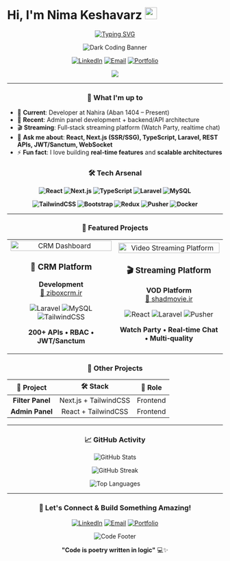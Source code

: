 # Hi, I'm Nima Keshavarz <img src="https://media.giphy.com/media/hvRJCLFzcasrR4ia7z/giphy.gif" width="28">

<div align="center">

[![Typing SVG](https://readme-typing-svg.herokuapp.com?font=Fira+Code&pause=1000&color=58A6FF&center=true&vCenter=true&width=435&lines=Developer;React%2FNext.js+%2B+Laravel;Building+Production%E2%80%91Grade+Apps;Real%E2%80%91time+%26+Secure+Solutions;TypeScript+%26+PHP+Expert)](https://git.io/typing-svg)

</div>

<div align="center">

![Dark Coding Banner](https://images.unsplash.com/photo-1555066931-4365d14bab8c?w=1200&h=300&fit=crop&crop=entropy&auto=format&fm=webp&q=80&cs=tinysrgb&bg=0d1117)

</div>

<div align="center">

[![LinkedIn](https://img.shields.io/badge/LinkedIn-0A66C2?style=for-the-badge&logo=linkedin&logoColor=white&labelColor=0A66C2)](https://www.linkedin.com/in/<ADD-LINKEDIN-HANDLE>)
[![Email](https://img.shields.io/badge/Email-D14836?style=for-the-badge&logo=gmail&logoColor=white&labelColor=D14836)](mailto:nimainjasta@gmail.com)
[![Portfolio](https://img.shields.io/badge/Portfolio-000000?style=for-the-badge&logo=About.me&logoColor=white&labelColor=000000)](<ADD-PORTFOLIO-LINK>)

![](https://komarev.com/ghpvc/?username=nimainjast&color=58a6ff&style=for-the-badge&label=PROFILE+VIEWS)

</div>

---

<div align="center">

### 🚀 What I'm up to

</div>

- 🔭 **Current**: Developer at Nahira (Aban 1404 – Present)
- 🧩 **Recent**: Admin panel development + backend/API architecture
- 🎬 **Streaming**: Full‑stack streaming platform (Watch Party, realtime chat)
- 💬 **Ask me about**: **React, Next.js (SSR/SSG), TypeScript, Laravel, REST APIs, JWT/Sanctum, WebSocket**
- ⚡ **Fun fact**: I love building **real‑time features** and **scalable architectures**

<div align="center">

### 🛠️ Tech Arsenal

</div>

<div align="center">

**![React](https://img.shields.io/badge/React-20232A?style=for-the-badge&logo=react&logoColor=61DAFB)
![Next.js](https://img.shields.io/badge/Next.js-000000?style=for-the-badge&logo=nextdotjs&logoColor=white)
![TypeScript](https://img.shields.io/badge/TypeScript-3178C6?style=for-the-badge&logo=typescript&logoColor=white)
![Laravel](https://img.shields.io/badge/Laravel-FF2D20?style=for-the-badge&logo=laravel&logoColor=white)
![MySQL](https://img.shields.io/badge/MySQL-005C84?style=for-the-badge&logo=mysql&logoColor=white)**

**![TailwindCSS](https://img.shields.io/badge/TailwindCSS-38B2AC?style=for-the-badge&logo=tailwindcss&logoColor=white)
![Bootstrap](https://img.shields.io/badge/Bootstrap-7952B3?style=for-the-badge&logo=bootstrap&logoColor=white)
![Redux](https://img.shields.io/badge/Redux%20Toolkit-593D88?style=for-the-badge&logo=redux&logoColor=white)
![Pusher](https://img.shields.io/badge/Pusher-300D4F?style=for-the-badge&logo=pusher&logoColor=white)
![Docker](https://img.shields.io/badge/Docker-2496ED?style=for-the-badge&logo=docker&logoColor=white)**

</div>

---

<div align="center">

### 🚀 Featured Projects

</div>

<table align="center">
<tr>
<td align="center" width="50%">

<img src="https://images.unsplash.com/photo-1460925895917-afdab827c52f?w=400&h=200&fit=crop&crop=entropy&auto=format&fm=webp&q=80&cs=tinysrgb" width="100%" alt="CRM Dashboard">

### 🏢 CRM Platform
**Development**  
[🔗 ziboxcrm.ir](https://ziboxcrm.ir/)

![Laravel](https://img.shields.io/badge/Laravel-FF2D20?style=for-the-badge&logo=laravel&logoColor=white)
![MySQL](https://img.shields.io/badge/MySQL-005C84?style=for-the-badge&logo=mysql&logoColor=white)
![TailwindCSS](https://img.shields.io/badge/TailwindCSS-38B2AC?style=for-the-badge&logo=tailwindcss&logoColor=white)

**200+ APIs • RBAC • JWT/Sanctum**

</td>
<td align="center" width="50%">

<img src="https://images.unsplash.com/photo-1489875347897-49f64b51c1f8?w=400&h=200&fit=crop&crop=entropy&auto=format&fm=webp&q=80&cs=tinysrgb" width="100%" alt="Video Streaming Platform">

### 🎬 Streaming Platform
**VOD Platform**  
[🔗 shadmovie.ir](https://shadmovie.ir/)

![React](https://img.shields.io/badge/React-20232A?style=for-the-badge&logo=react&logoColor=61DAFB)
![Laravel](https://img.shields.io/badge/Laravel-FF2D20?style=for-the-badge&logo=laravel&logoColor=white)
![Pusher](https://img.shields.io/badge/Pusher-300D4F?style=for-the-badge&logo=pusher&logoColor=white)

**Watch Party • Real‑time Chat • Multi‑quality**

</td>
</tr>
</table>

<div align="center">

### 💼 Other Projects

</div>

<div align="center">

| 🎯 **Project** | 🛠️ **Stack** | 🔗 **Role** |
|:---:|:---:|:---:|
| **Filter Panel** | Next.js + TailwindCSS | Frontend |
| **Admin Panel** | React + TailwindCSS | Frontend |

</div>

---

<div align="center">

### 📈 GitHub Activity

</div>

<div align="center">

![GitHub Stats](https://github-readme-stats.vercel.app/api?username=nimainjast&show_icons=true&theme=github_dark&hide_border=true&bg_color=0d1117&title_color=58a6ff&text_color=c9d1d9&icon_color=58a6ff&rank_icon=github)

![GitHub Streak](https://github-readme-streak-stats.herokuapp.com/?user=nimainjast&theme=github-dark-blue&hide_border=true&background=0d1117&stroke=58a6ff&ring=58a6ff&fire=58a6ff&currStreakNum=c9d1d9&sideNums=c9d1d9&currStreakLabel=58a6ff&sideLabels=58a6ff&dates=c9d1d9)

![Top Languages](https://github-readme-stats.vercel.app/api/top-langs/?username=nimainjast&layout=compact&theme=github_dark&hide_border=true&bg_color=0d1117&title_color=58a6ff&text_color=c9d1d9&langs_count=8)

</div>

---

<div align="center">

### 💫 Let's Connect & Build Something Amazing!

[![LinkedIn](https://img.shields.io/badge/LinkedIn-0A66C2?style=for-the-badge&logo=linkedin&logoColor=white&labelColor=0A66C2)](https://www.linkedin.com/in/<ADD-LINKEDIN-HANDLE>)
[![Email](https://img.shields.io/badge/Email_Me-D14836?style=for-the-badge&logo=gmail&logoColor=white&labelColor=D14836)](mailto:nimainjasta@gmail.com)
[![Portfolio](https://img.shields.io/badge/View_Portfolio-000000?style=for-the-badge&logo=About.me&logoColor=white&labelColor=000000)](<ADD-PORTFOLIO-LINK>)

</div>

<div align="center">

<img src="https://images.unsplash.com/photo-1517077304055-6e89abbf09b0?w=800&h=200&fit=crop&crop=entropy&auto=format&fm=webp&q=80&cs=tinysrgb" alt="Code Footer">

**"Code is poetry written in logic"** 💻✨

</div>